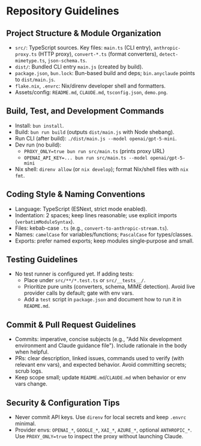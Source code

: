 # Repository Guidelines

## Project Structure & Module Organization

- `src/`: TypeScript sources. Key files: `main.ts` (CLI entry), `anthropic-proxy.ts` (HTTP proxy), `convert-*.ts` (format converters), `detect-mimetype.ts`, `json-schema.ts`.
- `dist/`: Bundled CLI entry `main.js` (created by build).
- `package.json`, `bun.lock`: Bun-based build and deps; `bin.anyclaude` points to `dist/main.js`.
- `flake.nix`, `.envrc`: Nix/direnv developer shell and formatters.
- Assets/config: `README.md`, `CLAUDE.md`, `tsconfig.json`, `demo.png`.

## Build, Test, and Development Commands

- Install: `bun install`.
- Build: `bun run build` (outputs `dist/main.js` with Node shebang).
- Run CLI (after build): `./dist/main.js --model openai/gpt-5-mini`.
- Dev run (no build):
  - `PROXY_ONLY=true bun run src/main.ts` (prints proxy URL)
  - `OPENAI_API_KEY=... bun run src/main.ts --model openai/gpt-5-mini`
- Nix shell: `direnv allow` (or `nix develop`); format Nix/shell files with `nix fmt`.

## Coding Style & Naming Conventions

- Language: TypeScript (ESNext, strict mode enabled).
- Indentation: 2 spaces; keep lines reasonable; use explicit imports (`verbatimModuleSyntax`).
- Files: kebab-case `.ts` (e.g., `convert-to-anthropic-stream.ts`).
- Names: `camelCase` for variables/functions; `PascalCase` for types/classes.
- Exports: prefer named exports; keep modules single‑purpose and small.

## Testing Guidelines

- No test runner is configured yet. If adding tests:
  - Place under `src/**/*.test.ts` or `src/__tests__/`.
  - Prioritize pure units (converters, schema, MIME detection). Avoid live provider calls by default; gate with env vars.
  - Add a `test` script in `package.json` and document how to run it in `README.md`.

## Commit & Pull Request Guidelines

- Commits: imperative, concise subjects (e.g., "Add Nix development environment and Claude guidance file"). Include rationale in the body when helpful.
- PRs: clear description, linked issues, commands used to verify (with relevant env vars), and expected behavior. Avoid committing secrets; scrub logs.
- Keep scope small; update `README.md`/`CLAUDE.md` when behavior or env vars change.

## Security & Configuration Tips

- Never commit API keys. Use `direnv` for local secrets and keep `.envrc` minimal.
- Provider envs: `OPENAI_*`, `GOOGLE_*`, `XAI_*`, `AZURE_*`, optional `ANTHROPIC_*`. Use `PROXY_ONLY=true` to inspect the proxy without launching Claude.
